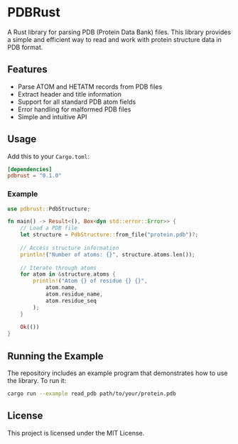 # PDBRust

A Rust library for parsing PDB (Protein Data Bank) files. This library provides a simple and efficient way to read and work with protein structure data in PDB format.

## Features

- Parse ATOM and HETATM records from PDB files
- Extract header and title information
- Support for all standard PDB atom fields
- Error handling for malformed PDB files
- Simple and intuitive API

## Usage

Add this to your `Cargo.toml`:

```toml
[dependencies]
pdbrust = "0.1.0"
```

### Example

```rust
use pdbrust::PdbStructure;

fn main() -> Result<(), Box<dyn std::error::Error>> {
    // Load a PDB file
    let structure = PdbStructure::from_file("protein.pdb")?;
    
    // Access structure information
    println!("Number of atoms: {}", structure.atoms.len());
    
    // Iterate through atoms
    for atom in &structure.atoms {
        println!("Atom {} of residue {} {}", 
            atom.name,
            atom.residue_name,
            atom.residue_seq
        );
    }
    
    Ok(())
}
```

## Running the Example

The repository includes an example program that demonstrates how to use the library. To run it:

```bash
cargo run --example read_pdb path/to/your/protein.pdb
```

## License

This project is licensed under the MIT License. 
